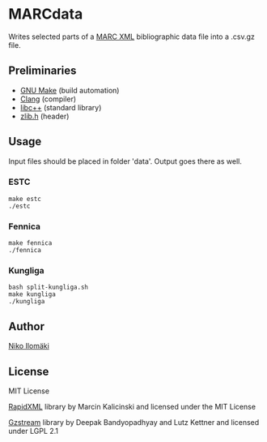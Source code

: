 # MARCdata

Writes selected parts of a [MARC XML](http://www.loc.gov/standards/marcxml/) bibliographic data file into a .csv.gz file.

## Preliminaries

+ [GNU Make](http://www.gnu.org/software/make/) (build automation)
+ [Clang](http://clang.llvm.org/) (compiler)
+ [libc++](http://libcxx.llvm.org/) (standard library)
+ [zlib.h](http://www.zlib.net/) (header)

## Usage

Input files should be placed in folder 'data'. Output goes there as well.

### ESTC

	make estc
	./estc

### Fennica

	make fennica
	./fennica

### Kungliga

	bash split-kungliga.sh
	make kungliga
	./kungliga

## Author

[Niko Ilomäki](https://github.com/NVI/)

## License

MIT License

[RapidXML](http://rapidxml.sourceforge.net/) library by Marcin Kalicinski and licensed under the MIT License

[Gzstream](http://www.cs.unc.edu/Research/compgeom/gzstream/) library by Deepak Bandyopadhyay and Lutz Kettner and licensed under LGPL 2.1
